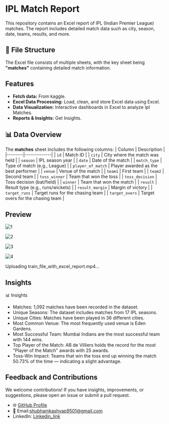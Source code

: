 
# IPL Match Report

This repository contains an Excel report of IPL (Indian Premier League) matches. The report includes detailed match data such as city, season, date, teams, results, and more.

## 📁 File Structure
The Excel file consists of multiple sheets, with the key sheet being **"matches"** containing detailed match information.


## Features
- **Fetch data:** From kaggle.
- **Excel Data Processing:** Load, clean, and store Excel data using Excel.
- **Data Visualization:** Interactive dashboards in Excel to analyze Ipl Matches.
- **Reports & Insights:** Get Insights.

## 📊 Data Overview
The **matches** sheet includes the following columns:
| Column | Description |
|--------|-------------|
| `id` | Match ID |
| `city` | City where the match was held |
| `season` | IPL season year |
| `date` | Date of the match |
| `match_type` | Type of match (e.g., League) |
| `player_of_match` | Player awarded as the best performer |
| `venue` | Venue of the match |
| `team1` | First team |
| `team2` | Second team |
| `toss_winner` | Team that won the toss |
| `toss_decision` | Toss decision (bat/field) |
| `winner` | Team that won the match |
| `result` | Result type (e.g., runs/wickets) |
| `result_margin` | Margin of victory |
| `target_runs` | Target runs for the chasing team |
| `target_overs` | Target overs for the chasing team |




## Preview




![1](https://github.com/user-attachments/assets/d7cc3573-2dab-4310-be0d-3b5d47af94a1)




![2](https://github.com/user-attachments/assets/474dd1fa-4c39-4af8-b459-78a747fda317)




![3](https://github.com/user-attachments/assets/2b4ad310-ab82-49ae-9e4d-2562101d289f)


![4](https://github.com/user-attachments/assets/f0b059a1-140f-447d-982e-04cf8ea75b3f)





Uploading train_file_with_excel_report.mp4…



## Insights


📊 Insights
-  Matches: 1,092 matches have been recorded in the dataset.
- Unique Seasons: The dataset includes matches from 17 IPL seasons.
- Unique Cities: Matches have been played in 36 different cities.
- Most Common Venue: The most frequently used venue is Eden Gardens.
- Most Successful Team: Mumbai Indians are the most successful team with 144 wins.
- Top Player of the Match: AB de Villiers holds the record for the most "Player of the Match" awards with 25 awards.
- Toss-Win Impact: Teams that win the toss end up winning the match 50.73% of the time — indicating a slight advantage.

## Feedback and Contributions

We welcome contributions! If you have insights, improvements, or suggestions, please open an issue or submit a pull request.
- 🌐 [GitHub Profile](https://github.com/ShubhamKumar0786https://github.com/ShubhamKumar0786)  
- 📧 Email:shubhamkashyap9501@gmail.com
- LinkedIn: [Linkedin_link](https://www.linkedin.com/in/shubham0786/)

